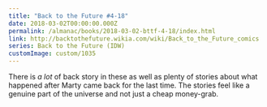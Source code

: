```yaml
---
title: "Back to the Future #4-18"
date: 2018-03-02T00:00:00.000Z
permalink: /almanac/books/2018-03-02-bttf-4-18/index.html
link: http://backtothefuture.wikia.com/wiki/Back_to_the_Future_comics
series: Back to the Future (IDW)
customImage: custom/1035
---
```


There is _a lot_ of back story in these as well as plenty of stories about what happened after Marty came back for the last time. The stories feel like a genuine part of the universe and not just a cheap money-grab.